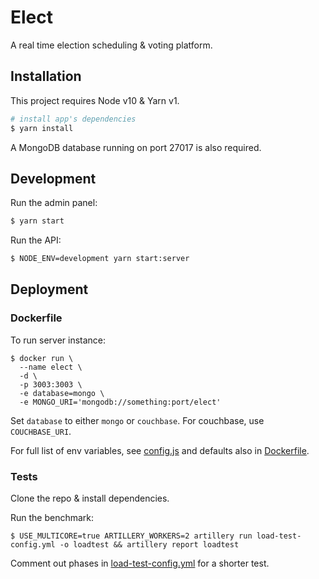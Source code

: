# Elect

A real time election scheduling & voting platform.

## Installation

This project requires Node v10 & Yarn v1.

``` bash
# install app's dependencies
$ yarn install
```

A MongoDB database running on port 27017 is also required.

## Development

Run the admin panel:

```bash
$ yarn start
```

Run the API:

```bash
$ NODE_ENV=development yarn start:server
```

## Deployment

### Dockerfile

To run server instance:

```
$ docker run \
  --name elect \
  -d \
  -p 3003:3003 \
  -e database=mongo \
  -e MONGO_URI='mongodb://something:port/elect'
```

Set `database` to either `mongo` or `couchbase`. For couchbase, use `COUCHBASE_URI`.

For full list of env variables, see [config.js](server/config.js) and defaults also in [Dockerfile](./Dockerfile).

### Tests

Clone the repo & install dependencies.

Run the benchmark:
```
$ USE_MULTICORE=true ARTILLERY_WORKERS=2 artillery run load-test-config.yml -o loadtest && artillery report loadtest
```


Comment out phases in [load-test-config.yml](./load-test-config.yml) for a shorter test.
